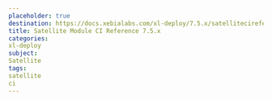 ```yaml
---
placeholder: true
destination: https://docs.xebialabs.com/xl-deploy/7.5.x/satellitecireference.html
title: Satellite Module CI Reference 7.5.x
categories:
xl-deploy
subject:
Satellite
tags:
satellite
ci
---
```

